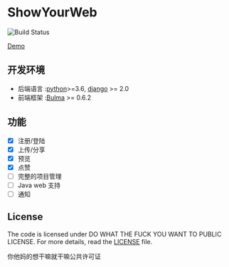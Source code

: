 # ShowYourWeb 
![Build Status](https://travis-ci.org/imWildCat/sogou-translate.svg?branch=master)

[Demo](https://lab.zxh326.cn)
## 开发环境
* 后端语言 :[python](https://www.python.org/)>=3.6, [django](https://www.djangoproject.com/) >= 2.0
* 前端框架 :[Bulma](https://bulma.io/) >= 0.6.2

## 功能
- [x] 注册/登陆
- [x] 上传/分享
- [x] 预览
- [x] 点赞
- [ ] 完整的项目管理
- [ ] Java web 支持
- [ ] 通知

## License

The code is licensed under DO WHAT THE FUCK YOU WANT TO PUBLIC LICENSE. For more details, read the [LICENSE](./LICENSE) file.

你他妈的想干嘛就干嘛公共许可证
